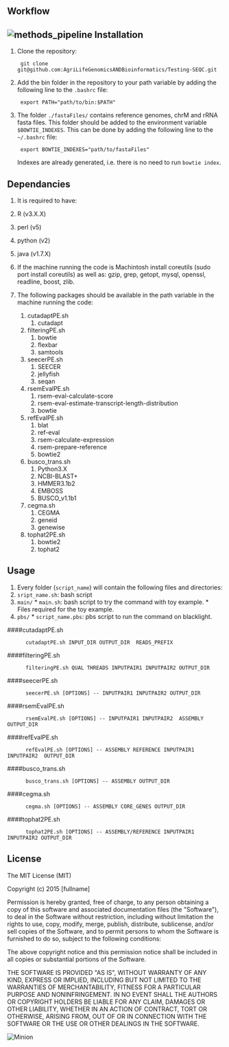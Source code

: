 Workflow
------------------
![methods_pipeline](https://raw.github.com/AgriLifeGenomicsANDBioinformatics/Testing-SEQC/master/images/methods_pipeline.png)
Installation
------------------

1. Clone the repository:

        git clone git@github.com:AgriLifeGenomicsANDBioinformatics/Testing-SEQC.git

2. Add the bin folder in the repository to your path variable by adding the following line to the `.bashrc` file:

        export PATH="path/to/bin:$PATH"

3. The folder `./fastaFiles/` contains reference genomes, chrM and rRNA fasta files. This folder should be added to the environment variable `$BOWTIE_INDEXES`. This can be done by adding the following line to the `~/.bashrc` file:

        export BOWTIE_INDEXES="path/to/fastaFiles"

    Indexes are already generated, i.e. there is no need to run `bowtie index`.

Dependancies
------------------
1. It is required to have:
  1. R (v3.X.X)
  2. perl (v5)
  3. python (v2)
  4. java (v1.7.X)

2. If the machine running the code is Machintosh install coreutils (sudo port install coreutils) as well as: gzip, grep, getopt, mysql, openssl, readline, boost, zlib.

3. The following packages should be available in the path variable in the machine running the code:
    1. cutadaptPE.sh
        1. cutadapt
    2. filteringPE.sh
        1. bowtie
        2. flexbar
        3. samtools
    3. seecerPE.sh
        1. SEECER
        2. jellyfish
        3. seqan
    4. rsemEvalPE.sh
        1. rsem-eval-calculate-score
        2. rsem-eval-estimate-transcript-length-distribution
        3. bowtie
    5. refEvalPE.sh
        1. blat
        2. ref-eval
        3. rsem-calculate-expression
        4. rsem-prepare-reference
        5. bowtie2
    6. busco_trans.sh
        1. Python3.X
        2. NCBI-BLAST+
        3. HMMER3.1b2
        4. EMBOSS
        5. BUSCO_v1.1b1
    6. cegma.sh
        1. CEGMA
        2. geneid
        3. genewise
    7. tophat2PE.sh
        1. bowtie2
        2. tophat2

Usage
-----------------

1. Every folder (`script_name`) will contain the following files and directories:
  1. `sript_name.sh`: bash script
  2. `main/`
    * `main.sh`: bash script to try the command with toy example.
    * Files required for the toy example.
  3. `pbs/`
    * `script_name.pbs`: pbs script to run the command on blacklight.

####cutadaptPE.sh

          cutadaptPE.sh INPUT_DIR OUTPUT_DIR  READS_PREFIX

####filteringPE.sh

          filteringPE.sh QUAL THREADS INPUTPAIR1 INPUTPAIR2 OUTPUT_DIR

####seecerPE.sh

          seecerPE.sh [OPTIONS] -- INPUTPAIR1 INPUTPAIR2 OUTPUT_DIR

####rsemEvalPE.sh

          rsemEvalPE.sh [OPTIONS] -- INPUTPAIR1 INPUTPAIR2  ASSEMBLY OUTPUT_DIR

####refEvalPE.sh

          refEvalPE.sh [OPTIONS] -- ASSEMBLY REFERENCE INPUTPAIR1 INPUTPAIR2  OUTPUT_DIR

####busco_trans.sh

          busco_trans.sh [OPTIONS] -- ASSEMBLY OUTPUT_DIR

####cegma.sh

          cegma.sh [OPTIONS] -- ASSEMBLY CORE_GENES OUTPUT_DIR

####tophat2PE.sh

          tophat2PE.sh [OPTIONS] -- ASSEMBLY/REFERENCE INPUTPAIR1 INPUTPAIR2 OUTPUT_DIR

License
---------------

The MIT License (MIT)

Copyright (c) 2015 [fullname]

Permission is hereby granted, free of charge, to any person obtaining a copy
of this software and associated documentation files (the "Software"), to deal
in the Software without restriction, including without limitation the rights
to use, copy, modify, merge, publish, distribute, sublicense, and/or sell
copies of the Software, and to permit persons to whom the Software is
furnished to do so, subject to the following conditions:

The above copyright notice and this permission notice shall be included in all
copies or substantial portions of the Software.

THE SOFTWARE IS PROVIDED "AS IS", WITHOUT WARRANTY OF ANY KIND, EXPRESS OR
IMPLIED, INCLUDING BUT NOT LIMITED TO THE WARRANTIES OF MERCHANTABILITY,
FITNESS FOR A PARTICULAR PURPOSE AND NONINFRINGEMENT. IN NO EVENT SHALL THE
AUTHORS OR COPYRIGHT HOLDERS BE LIABLE FOR ANY CLAIM, DAMAGES OR OTHER
LIABILITY, WHETHER IN AN ACTION OF CONTRACT, TORT OR OTHERWISE, ARISING FROM,
OUT OF OR IN CONNECTION WITH THE SOFTWARE OR THE USE OR OTHER DEALINGS IN THE
SOFTWARE.

![Minion](http://octodex.github.com/images/minion.png)
